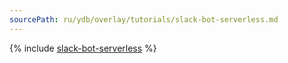 ```yaml
---
sourcePath: ru/ydb/overlay/tutorials/slack-bot-serverless.md
---
```

{% include [slack-bot-serverless](../../_includes/slack-bot-serverless.md) %}
